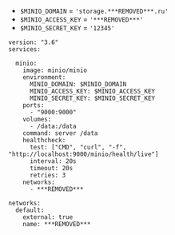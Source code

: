 - `$MINIO_DOMAIN` = `'storage.***REMOVED***.ru'`
- `$MINIO_ACCESS_KEY` = `'***REMOVED***'`
- `$MINIO_SECRET_KEY` = `'12345'`

```
version: "3.6"
services:

  minio:
    image: minio/minio
    environment:
      MINIO_DOMAIN: $MINIO_DOMAIN
      MINIO_ACCESS_KEY: $MINIO_ACCESS_KEY
      MINIO_SECRET_KEY: $MINIO_SECRET_KEY
    ports:
      - "9000:9000"
    volumes:
      - /data:/data
    command: server /data
    healthcheck:
      test: ["CMD", "curl", "-f", "http://localhost:9000/minio/health/live"]
      interval: 20s
      timeout: 20s
      retries: 3
    networks:
      - ***REMOVED***

networks:
  default:
    external: true
    name: ***REMOVED***

```
